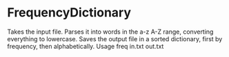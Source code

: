 # FrequencyDictionary
Takes the input file. Parses it into words in the a-z A-Z range, converting everything to lowercase. Saves the output file in a sorted dictionary, first by frequency, then alphabetically.
Usage freq in.txt out.txt
